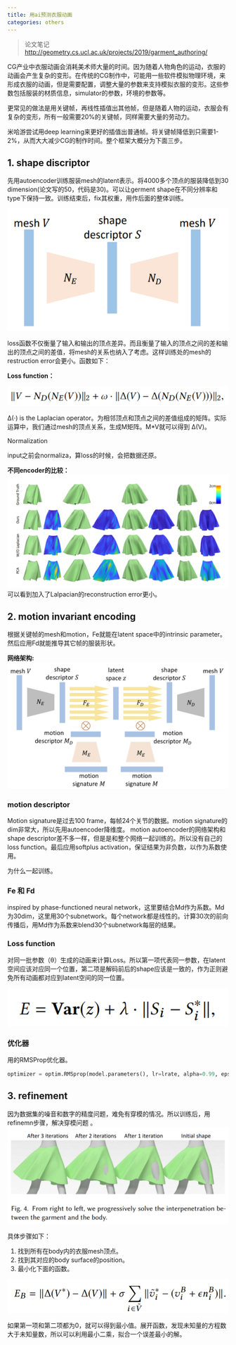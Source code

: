 ```yaml
---
title: 用ai预测衣服动画
categories: others
---
```

> 论文笔记 http://geometry.cs.ucl.ac.uk/projects/2019/garment_authoring/

CG产业中衣服动画会消耗美术师大量的时间。因为随着人物角色的运动，衣服的动画会产生复杂的变形。在传统的CG制作中，可能用一些软件模拟物理环境，来形成衣服的动画，但是需要配置，调整大量的参数来支持模拟衣服的变形。这些参数包括服装的材质信息，simulator的参数，环境的参数等。

更常见的做法是用关键帧，再线性插值出其他帧，但是随着人物的运动，衣服会有复杂的变形，所有一般需要20%的关键帧，同样需要大量的劳动力。

米哈游尝试用deep learning来更好的插值出普通帧。将关键帧降低到只需要1-2%，从而大大减少CG的制作时间。整个框架大概分为下面三步。

## 1. shape discriptor

先用autoencoder训练服装mesh的latent表示。将4000多个顶点的服装降低到30 dimension(论文写的50，代码是30)。可以让germent shape在不同分辨率和type下保持一致。训练结束后，fix其权重，用作后面的整体训练。

![](/assets/network2.png)

loss函数不仅衡量了输入和输出的顶点差异。而且衡量了输入的顶点之间的差和输出的顶点之间的差值，将mesh的关系也纳入了考虑。这样训练处的mesh的restruction error会更小。函数如下：

**Loss function：**

![](/assets/network3.png)

 ∆(·) is the Laplacian operator。为相邻顶点和顶点之间的差值组成的矩阵。实际运算中，我们通过mesh的顶点关系，生成M矩阵。M*V就可以得到 ∆(V)。

Normalization

input之前会normaliza，算loss的时候，会把数据还原。


**不同encoder的比较：**
![](/assets/network4.png)
可以看到加入了Lalpacian的reconstruction error更小。

## 2. motion invariant encoding

根据关键帧的mesh和motion，Fe就能在latent space中的intrinsic parameter。然后应用Fd就能推导其它帧的服装形状。

**网络架构:**
![](/assets/network.png)

###  motion descriptor
Motion signature是过去100 frame，每帧24个关节的数据。motion signature的dim非常大，所以先用autoencoder降维度。
motion autoencoder的网络架构和shape descriptor差不多一样，但是是和整个网络一起训练的。所以没有自己的loss function。最后应用softplus activation，保证结果为非负数，以作为系数使用。

为什么一起训练。

###  Fe 和 Fd

inspired by phase-functioned neural network，这里要结合Md作为系数。Md为30dim，这里用30个subnetwork。每个network都是线性的。计算30次的前向传播后，用Md作为系数来blend30个subnetwork每层的结果。



###  Loss function

对同一批参数（θ）生成的动画来计算Loss。所以第一项代表同一参数，在latent空间应该对应同一个位置，第二项是解码前后的shape应该是一致的，作为正则避免所有动画都对应到latent空间的同一位置。

![](/assets/network5.png)

### 优化器

用的RMSProp优化器。
```python
optimizer = optim.RMSprop(model.parameters(), lr=lrate, alpha=0.99, eps=1e-8, weight_decay=0., momentum=0.1, centered=False)
```

## 3. refinement

因为数据集的噪音和数字的精度问题，难免有穿模的情况。所以训练后，用refinemn步骤，解决穿模问题 。
![图](/assets/network7.png)

具体步骤如下：

1. 找到所有在body内的衣服mesh顶点。
2. 找到其对应的body surface的position。
3. 最小化下面的函数。

![公式](/assets/network6.png)

如果第一项和第二项都为0，就可以得到最小值。展开函数，发现未知量的方程数大于未知量数，所以可以利用最小二乘，拟合一个误差最小的解。
